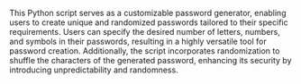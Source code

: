 This Python script serves as a customizable password generator, enabling users to create unique and randomized passwords tailored to their specific requirements. Users can specify the desired number of letters, numbers, and symbols in their passwords, resulting in a highly versatile tool for password creation. Additionally, the script incorporates randomization to shuffle the characters of the generated password, enhancing its security by introducing unpredictability and randomness.

